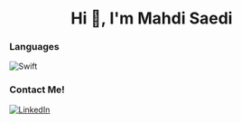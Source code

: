 <h1 align="center">Hi 👋, I'm Mahdi Saedi</h1>

### Languages
![Swift](https://img.shields.io/badge/-Swift-000?&logo=Swift)

### Contact Me!
<p><a href="https://www.linkedin.com/in/mattsaedi" target="_blank"><img alt="LinkedIn" src="https://img.shields.io/badge/linkedin-%230077B5.svg?&style=for-the-badge&logo=linkedin&logoColor=white" /></a>

[linkedin]: https://www.linkedin.com/in/mattsaedi/
